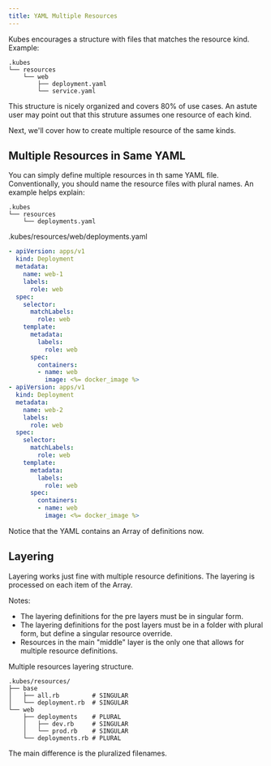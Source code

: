 ```yaml
---
title: YAML Multiple Resources
---
```


Kubes encourages a structure with files that matches the resource kind. Example:

    .kubes
    └── resources
        └── web
            ├── deployment.yaml
            └── service.yaml

This structure is nicely organized and covers 80% of use cases. An astute user may point out that this struture assumes one resource of each kind.

Next, we'll cover how to create multiple resource of the same kinds.

## Multiple Resources in Same YAML

You can simply define multiple resources in th same YAML file. Conventionally, you should name the resource files with plural names. An example helps explain:

    .kubes
    └── resources
        └── deployments.yaml

.kubes/resources/web/deployments.yaml

```yaml
- apiVersion: apps/v1
  kind: Deployment
  metadata:
    name: web-1
    labels:
      role: web
  spec:
    selector:
      matchLabels:
        role: web
    template:
      metadata:
        labels:
          role: web
      spec:
        containers:
        - name: web
          image: <%= docker_image %>
- apiVersion: apps/v1
  kind: Deployment
  metadata:
    name: web-2
    labels:
      role: web
  spec:
    selector:
      matchLabels:
        role: web
    template:
      metadata:
        labels:
          role: web
      spec:
        containers:
        - name: web
          image: <%= docker_image %>
```

Notice that the YAML contains an Array of definitions now.

## Layering

Layering works just fine with multiple resource definitions. The layering is processed on each item of the Array.

Notes:

* The layering definitions for the pre layers must be in singular form.
* The layering definitions for the post layers must be in a folder with plural form, but define a singular resource override.
* Resources in the main "middle" layer is the only one that allows for multiple resource definitions.

Multiple resources layering structure.

    .kubes/resources/
    ├── base
    │   ├── all.rb         # SINGULAR
    │   └── deployment.rb  # SINGULAR
    └── web
        ├── deployments    # PLURAL
        │   ├── dev.rb     # SINGULAR
        │   └── prod.rb    # SINGULAR
        └── deployments.rb # PLURAL

The main difference is the pluralized filenames.
